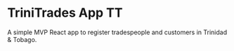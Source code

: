 # TriniTrades App TT

A simple MVP React app to register tradespeople and customers in Trinidad & Tobago.